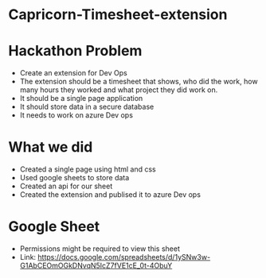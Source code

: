# Capricorn-Timesheet-extension

# Hackathon Problem
* Create an extension for Dev Ops 
* The extension should be a timesheet that shows, who did the work, how many hours they worked and what project they did work on.
* It should be a single page application
* It should store data in a secure database
* It needs to work on azure Dev ops

# What we did
* Created a single page using html and css
* Used google sheets to store data
* Created an api for our sheet
* Created the extension and publised it to azure Dev ops

# Google Sheet 
* Permissions might be required to view this sheet 
* Link: https://docs.google.com/spreadsheets/d/1ySNw3w-G1AbCEOmOGkDNvqN5IcZ7fVE1cE_0t-4ObuY
